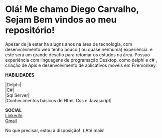 # Olá! Me chamo Diego Carvalho, Sejam Bem vindos ao meu repositório!

Apesar de já estar ha alugns anos na área de tecnologia, com desenvolvimento web tenho pouco ( ou quase nenhuma) experiência. e este será um grande desafio para retomar os estudos na área.
Possuo experiência com linguagens de programação Desktop, como delphi e c# , criação de Apis e desenvolvimento de aplicativos moveis em Firemonkey.



**HABILIDADES**

|Delphi|<br>
|C#|<br>
|Sql Server|<br>
|Conhecimentos básicos de Html, Css e Javascript|

**SOCIAL**
<br>
[Linkedln](https://www.linkedin.com/in/diego-carvalho-mg/)
<br>
[Gmail](diegohsc@gmail.com)


No que precisar, estou à disposição! :)
Até mais!
